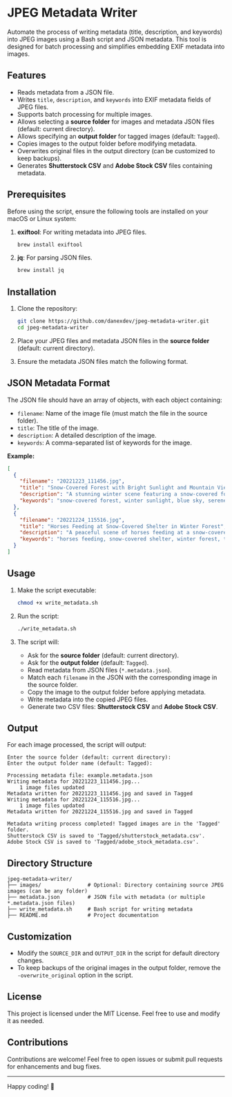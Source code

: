 
# JPEG Metadata Writer

Automate the process of writing metadata (title, description, and keywords) into JPEG images using a Bash script and JSON metadata. This tool is designed for batch processing and simplifies embedding EXIF metadata into images.

## Features

- Reads metadata from a JSON file.
- Writes `title`, `description`, and `keywords` into EXIF metadata fields of JPEG files.
- Supports batch processing for multiple images.
- Allows selecting a **source folder** for images and metadata JSON files (default: current directory).
- Allows specifying an **output folder** for tagged images (default: `Tagged`).
- Copies images to the output folder before modifying metadata.
- Overwrites original files in the output directory (can be customized to keep backups).
- Generates **Shutterstock CSV** and **Adobe Stock CSV** files containing metadata.

## Prerequisites

Before using the script, ensure the following tools are installed on your macOS or Linux system:

1. **exiftool**: For writing metadata into JPEG files.
   ```bash
   brew install exiftool
   ```

2. **jq**: For parsing JSON files.
   ```bash
   brew install jq
   ```

## Installation

1. Clone the repository:
   ```bash
   git clone https://github.com/danexdev/jpeg-metadata-writer.git
   cd jpeg-metadata-writer
   ```

2. Place your JPEG files and metadata JSON files in the **source folder** (default: current directory).

3. Ensure the metadata JSON files match the following format.

## JSON Metadata Format

The JSON file should have an array of objects, with each object containing:

- `filename`: Name of the image file (must match the file in the source folder).
- `title`: The title of the image.
- `description`: A detailed description of the image.
- `keywords`: A comma-separated list of keywords for the image.

**Example:**
```json
[
  {
    "filename": "20221223_111456.jpg",
    "title": "Snow-Covered Forest with Bright Sunlight and Mountain View",
    "description": "A stunning winter scene featuring a snow-covered forest under a bright blue sky, illuminated by sunlight with a view of distant mountains and a serene valley.",
    "keywords": "snow-covered forest, winter sunlight, blue sky, serene valley, distant mountains, winter landscape, frosty surroundings"
  },
  {
    "filename": "20221224_115516.jpg",
    "title": "Horses Feeding at Snow-Covered Shelter in Winter Forest",
    "description": "A peaceful scene of horses feeding at a snow-covered wooden shelter, surrounded by a winter forest and illuminated by soft sunlight under a clear sky.",
    "keywords": "horses feeding, snow-covered shelter, winter forest, tranquil scene, soft sunlight, serene nature"
  }
]
```

## Usage

1. Make the script executable:
   ```bash
   chmod +x write_metadata.sh
   ```

2. Run the script:
   ```bash
   ./write_metadata.sh
   ```

3. The script will:
   - Ask for the **source folder** (default: current directory).
   - Ask for the **output folder** (default: `Tagged`).
   - Read metadata from JSON files (`*.metadata.json`).
   - Match each `filename` in the JSON with the corresponding image in the source folder.
   - Copy the image to the output folder before applying metadata.
   - Write metadata into the copied JPEG files.
   - Generate two CSV files: **Shutterstock CSV** and **Adobe Stock CSV**.

## Output

For each image processed, the script will output:
```
Enter the source folder (default: current directory):
Enter the output folder name (default: Tagged):

Processing metadata file: example.metadata.json
Writing metadata for 20221223_111456.jpg...
    1 image files updated
Metadata written for 20221223_111456.jpg and saved in Tagged
Writing metadata for 20221224_115516.jpg...
    1 image files updated
Metadata written for 20221224_115516.jpg and saved in Tagged

Metadata writing process completed! Tagged images are in the 'Tagged' folder.
Shutterstock CSV is saved to 'Tagged/shutterstock_metadata.csv'.
Adobe Stock CSV is saved to 'Tagged/adobe_stock_metadata.csv'.
```

## Directory Structure

```
jpeg-metadata-writer/
├── images/               # Optional: Directory containing source JPEG images (can be any folder)
├── metadata.json         # JSON file with metadata (or multiple *.metadata.json files)
├── write_metadata.sh     # Bash script for writing metadata
├── README.md             # Project documentation
```

## Customization

- Modify the `SOURCE_DIR` and `OUTPUT_DIR` in the script for default directory changes.
- To keep backups of the original images in the output folder, remove the `-overwrite_original` option in the script.

## License

This project is licensed under the MIT License. Feel free to use and modify it as needed.

## Contributions

Contributions are welcome! Feel free to open issues or submit pull requests for enhancements and bug fixes.

---

Happy coding! 🚀

